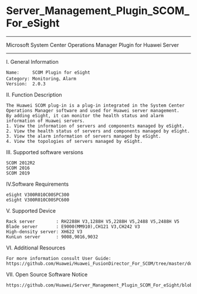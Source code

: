 # Server_Management_Plugin_SCOM_For_eSight

****************************************************************************
Microsoft System Center Operations Manager Plugin for Huawei Server
****************************************************************************

I. General Information

    Name:     SCOM Plugin for eSight
    Category: Monitoring、Alarm
    Version:  2.0.3
  
II. Function Description

    The Huawei SCOM plug-in is a plug-in integrated in the System Center Operations Manager software and used for Huawei server management.
    By adding eSight, it can monitor the health status and alarm information of Huawei servers.
    1. View the information of servers and components managed by eSight.
    2. View the health status of servers and components managed by eSight.
    3. View the alarm information of servers managed by eSight.
    4. View the topologies of servers managed by eSight.

III. Supported software versions
    
    SCOM 2012R2 
    SCOM 2016 
    SCOM 2019
    
IV.Software Requirements

    eSight V300R010C00SPC300
    eSight V300R010C00SPC600

V. Supported Device
 
    Rack server        : RH2288H V3,1288H V5,2288H V5,2488 V5,2488H V5
    Blade server       : E9000(MM910),CH121 V3,CH242 V3
    High-density server: XH622 V3
    KunLun server      : 9008,9016,9032          
    
VI. Additional Resources

    For more information consult User Guide: https://github.com/Huawei/Huawei_FusionDirector_For_SCOM/tree/master/docs

VII. Open Source Software Notice
    
    https://github.com/Huawei/Server_Management_Plugin_SCOM_For_eSight/blob/master/docs/Open%20Source%20Software%20Notice.doc
